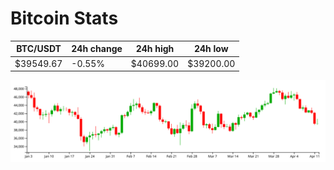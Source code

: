 # Bitcoin Stats

BTC/USDT|24h change|24h high|24h low|
|---|---|---|---|
|$39549.67|-0.55%|$40699.00|$39200.00|

<img src="./chart.svg">
